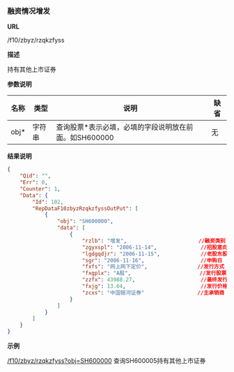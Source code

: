 
### 融资情况增发

**URL**

/f10/zbyz/rzqkzfyss

**描述**

持有其他上市证券

**参数说明**

|名称|类型|说明|缺省|
| -------- | -------- | -------- | -------- |
|obj\*|字符串|查询股票\*表示必填，必填的字段说明放在前面。如SH600000|无|


**结果说明**

```json
{
    "Qid": "",
    "Err": 0,
    "Counter": 1,
    "Data": {
        "Id": 102,
        "RepDataF10zbyzRzqkzfyssOutPut": [
            {
                "obj": "SH600000",
                "data": [
                    {
                        "rzlb": "增发",                       //融资类别
                        "zgyxspl": "2006-11-14",              //招股意向书披露
                        "lgdgqdjr": "2006-11-15",             //老股东股权登记日
                        "sgr": "2006-11-16",                  //申购日
                        "fxfs": "网上网下定价",                //发行方式
                        "fxgplx": "A股",                      //发行股票类型
                        "zzfx": 43988.27,                     //最终发行（万股）
                        "fxjg": 13.64,                        //发行价格
                        "zcxs": "中国银河证券"                 //主承销商 
                    }
                ]
            }
        ]
    }
}
```

**示例**

[/f10/zbyz/rzqkzfyss?obj=SH600000]($APIHOST$/f10/zbyz/rzqkzfyss?obj=SH600000)
查询SH600005持有其他上市证券

